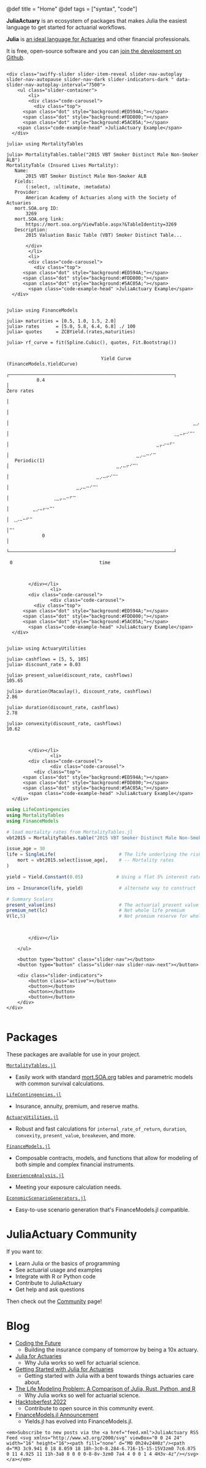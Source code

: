 @def title = "Home"
@def tags = ["syntax", "code"]

<!-- =============================
     ABOUT
    ============================== -->
**JuliaActuary** is an ecosystem of packages that makes Julia the easiest language to get started for actuarial workflows.

**Julia** is [an ideal language for Actuaries](/blog/julia-actuaries/) and other financial professionals.


It is free, open-source software and you can [join the development on Github](https://github.com/JuliaActuary/).

~~~

<div class="swiffy-slider slider-item-reveal slider-nav-autoplay slider-nav-autopause slider-nav-dark slider-indicators-dark " data-slider-nav-autoplay-interval="7500">
    <ul class="slider-container">
        <li>
        <div class="code-carousel">
          <div class="top">
      <span class="dot" style="background:#ED594A;"></span>
      <span class="dot" style="background:#FDD800;"></span>
      <span class="dot" style="background:#5AC05A;"></span>
    <span class="code-example-head" >JuliaActuary Example</span>
  </div>
~~~

```julia-repl
julia> using MortalityTables

julia> MortalityTables.table("2015 VBT Smoker Distinct Male Non-Smoker ALB")
MortalityTable (Insured Lives Mortality):
   Name:
       2015 VBT Smoker Distinct Male Non-Smoker ALB
   Fields:
       (:select, :ultimate, :metadata)
   Provider:
       American Academy of Actuaries along with the Society of Actuaries
   mort.SOA.org ID:
       3269
   mort.SOA.org link:
       https://mort.soa.org/ViewTable.aspx?&TableIdentity=3269
   Description:
       2015 Valuation Basic Table (VBT) Smoker Distinct Table...
```

~~~
       </div>
        </li>
        <li>
        <div class="code-carousel">
          <div class="top">
      <span class="dot" style="background:#ED594A;"></span>
      <span class="dot" style="background:#FDD800;"></span>
      <span class="dot" style="background:#5AC05A;"></span>
        <span class="code-example-head" >JuliaActuary Example</span>
  </div>

~~~

```julia-repl

julia> using FinanceModels

julia> maturities = [0.5, 1.0, 1.5, 2.0]
julia> rates      = [5.0, 5.8, 6.4, 6.8] ./ 100
julia> quotes     = ZCBYield.(rates,maturities)

julia> rf_curve = fit(Spline.Cubic(), quotes, Fit.Bootstrap())


               ⠀⠀⠀⠀⠀⠀⠀⠀⠀⠀⠀⠀⠀⠀⠀⠀Yield Curve (FinanceModels.YieldCurve)⠀⠀⠀⠀⠀⠀⠀⠀⠀⠀⠀⠀⠀⠀⠀
               ┌────────────────────────────────────────────────────────────┐
           0.4 │⠀⠀⠀⠀⠀⠀⠀⠀⠀⠀⠀⠀⠀⠀⠀⠀⠀⠀⠀⠀⠀⠀⠀⠀⠀⠀⠀⠀⠀⠀⠀⠀⠀⠀⠀⠀⠀⠀⠀⠀⠀⠀⠀⠀⠀⠀⠀⠀⠀⠀⠀⠀⠀⠀⠀⠀⠀⠀⠀⠀│ Zero rates
               │⠀⠀⠀⠀⠀⠀⠀⠀⠀⠀⠀⠀⠀⠀⠀⠀⠀⠀⠀⠀⠀⠀⠀⠀⠀⠀⠀⠀⠀⠀⠀⠀⠀⠀⠀⠀⠀⠀⠀⠀⠀⠀⠀⠀⠀⠀⠀⠀⠀⠀⠀⠀⠀⠀⠀⠀⠀⠀⠀⠀│
               │⠀⠀⠀⠀⠀⠀⠀⠀⠀⠀⠀⠀⠀⠀⠀⠀⠀⠀⠀⠀⠀⠀⠀⠀⠀⠀⠀⠀⠀⠀⠀⠀⠀⠀⠀⠀⠀⠀⠀⠀⠀⠀⠀⠀⠀⠀⠀⠀⠀⠀⠀⠀⠀⠀⠀⠀⠀⠀⠀⠀│
               │⠀⠀⠀⠀⠀⠀⠀⠀⠀⠀⠀⠀⠀⠀⠀⠀⠀⠀⠀⠀⠀⠀⠀⠀⠀⠀⠀⠀⠀⠀⠀⠀⠀⠀⠀⠀⠀⠀⠀⠀⠀⠀⠀⠀⠀⠀⠀⠀⠀⠀⠀⠀⠀⠀⠀⣀⡠⠤⠒⠋│
               │⠀⠀⠀⠀⠀⠀⠀⠀⠀⠀⠀⠀⠀⠀⠀⠀⠀⠀⠀⠀⠀⠀⠀⠀⠀⠀⠀⠀⠀⠀⠀⠀⠀⠀⠀⠀⠀⠀⠀⠀⠀⠀⠀⠀⠀⠀⠀⠀⠀⢀⣀⠤⠖⠊⠉⠁⠀⠀⠀⠀│
               │⠀⠀⠀⠀⠀⠀⠀⠀⠀⠀⠀⠀⠀⠀⠀⠀⠀⠀⠀⠀⠀⠀⠀⠀⠀⠀⠀⠀⠀⠀⠀⠀⠀⠀⠀⠀⠀⠀⠀⠀⠀⠀⠀⠀⣀⡤⠔⠒⠋⠁⠀⠀⠀⠀⠀⠀⠀⠀⠀⠀│
               │⠀⠀⠀⠀⠀⠀⠀⠀⠀⠀⠀⠀⠀⠀⠀⠀⠀⠀⠀⠀⠀⠀⠀⠀⠀⠀⠀⠀⠀⠀⠀⠀⠀⠀⠀⠀⠀⠀⣀⡠⠤⠒⠊⠉⠀⠀⠀⠀⠀⠀⠀⠀⠀⠀⠀⠀⠀⠀⠀⠀│
   Periodic(1) │⠀⠀⠀⠀⠀⠀⠀⠀⠀⠀⠀⠀⠀⠀⠀⠀⠀⠀⠀⠀⠀⠀⠀⠀⠀⠀⠀⠀⠀⠀⠀⠀⣀⡠⠤⠖⠊⠉⠁⠀⠀⠀⠀⠀⠀⠀⠀⠀⠀⠀⠀⠀⠀⠀⠀⠀⠀⠀⠀⠀│
               │⠀⠀⠀⠀⠀⠀⠀⠀⠀⠀⠀⠀⠀⠀⠀⠀⠀⠀⠀⠀⠀⠀⠀⠀⠀⠀⣀⡠⠤⠖⠊⠉⠁⠀⠀⠀⠀⠀⠀⠀⠀⠀⠀⠀⠀⠀⠀⠀⠀⠀⠀⠀⠀⠀⠀⠀⠀⠀⠀⠀│
               │⠀⠀⠀⠀⠀⠀⠀⠀⠀⠀⠀⠀⠀⠀⠀⠀⠀⠀⠀⠀⣀⡠⠤⠒⠊⠉⠁⠀⠀⠀⠀⠀⠀⠀⠀⠀⠀⠀⠀⠀⠀⠀⠀⠀⠀⠀⠀⠀⠀⠀⠀⠀⠀⠀⠀⠀⠀⠀⠀⠀│
               │⠀⠀⠀⠀⠀⠀⠀⠀⠀⠀⠀⠀⠀⢀⣀⡤⠤⠒⠋⠉⠀⠀⠀⠀⠀⠀⠀⠀⠀⠀⠀⠀⠀⠀⠀⠀⠀⠀⠀⠀⠀⠀⠀⠀⠀⠀⠀⠀⠀⠀⠀⠀⠀⠀⠀⠀⠀⠀⠀⠀│
               │⠀⠀⠀⠀⠀⠀⠀⣀⡠⠤⠖⠒⠉⠁⠀⠀⠀⠀⠀⠀⠀⠀⠀⠀⠀⠀⠀⠀⠀⠀⠀⠀⠀⠀⠀⠀⠀⠀⠀⠀⠀⠀⠀⠀⠀⠀⠀⠀⠀⠀⠀⠀⠀⠀⠀⠀⠀⠀⠀⠀│
               │⠀⢀⡠⠤⠒⠋⠉⠀⠀⠀⠀⠀⠀⠀⠀⠀⠀⠀⠀⠀⠀⠀⠀⠀⠀⠀⠀⠀⠀⠀⠀⠀⠀⠀⠀⠀⠀⠀⠀⠀⠀⠀⠀⠀⠀⠀⠀⠀⠀⠀⠀⠀⠀⠀⠀⠀⠀⠀⠀⠀│
               │⠉⠁⠀⠀⠀⠀⠀⠀⠀⠀⠀⠀⠀⠀⠀⠀⠀⠀⠀⠀⠀⠀⠀⠀⠀⠀⠀⠀⠀⠀⠀⠀⠀⠀⠀⠀⠀⠀⠀⠀⠀⠀⠀⠀⠀⠀⠀⠀⠀⠀⠀⠀⠀⠀⠀⠀⠀⠀⠀⠀│
             0 │⠀⠀⠀⠀⠀⠀⠀⠀⠀⠀⠀⠀⠀⠀⠀⠀⠀⠀⠀⠀⠀⠀⠀⠀⠀⠀⠀⠀⠀⠀⠀⠀⠀⠀⠀⠀⠀⠀⠀⠀⠀⠀⠀⠀⠀⠀⠀⠀⠀⠀⠀⠀⠀⠀⠀⠀⠀⠀⠀⠀│
               └────────────────────────────────────────────────────────────┘
               ⠀0⠀⠀⠀⠀⠀⠀⠀⠀⠀⠀⠀⠀⠀⠀⠀⠀⠀⠀⠀⠀⠀⠀⠀⠀⠀⠀time⠀⠀⠀⠀⠀⠀⠀⠀⠀⠀⠀⠀⠀⠀⠀⠀⠀⠀⠀⠀⠀⠀⠀⠀⠀⠀⠀30⠀
```

~~~


        </div></li>
                <li>
        <div class="code-carousel">
                <div class="code-carousel">
          <div class="top">
      <span class="dot" style="background:#ED594A;"></span>
      <span class="dot" style="background:#FDD800;"></span>
      <span class="dot" style="background:#5AC05A;"></span>
        <span class="code-example-head" >JuliaActuary Example</span>
  </div>
~~~

```julia-repl

julia> using ActuaryUtilities

julia> cashflows = [5, 5, 105]
julia> discount_rate = 0.03

julia> present_value(discount_rate, cashflows)           
105.65

julia> duration(Macaulay(), discount_rate, cashflows)    
2.86

julia> duration(discount_rate, cashflows)                
2.78

julia> convexity(discount_rate, cashflows)               
10.62
```

~~~


        </div></li>
                <li>
        <div class="code-carousel">
                <div class="code-carousel">
          <div class="top">
      <span class="dot" style="background:#ED594A;"></span>
      <span class="dot" style="background:#FDD800;"></span>
      <span class="dot" style="background:#5AC05A;"></span>
        <span class="code-example-head" >JuliaActuary Example</span>
  </div>
~~~

```julia
using LifeContingencies
using MortalityTables
using FinanceModels

# load mortality rates from MortalityTables.jl
vbt2015 = MortalityTables.table("2015 VBT Smoker Distinct Male Non-Smoker ALB")

issue_age = 30
life = SingleLife(                       # The life underlying the risk
    mort = vbt2015.select[issue_age],    # -- Mortality rates
)

yield = Yield.Constant(0.05)            # Using a flat 5% interest rate

ins = Insurance(life, yield)             # alternate way to construct

# Summary Scalars
present_value(ins)                       # The actuarial present value
premium_net(lc)                          # Net whole life premium 
V(lc,5)                                  # Net premium reserve for whole life insurance at time 5
```

~~~


        </div></li>

    </ul>

    <button type="button" class="slider-nav"></button>
    <button type="button" class="slider-nav slider-nav-next"></button>

    <div class="slider-indicators">
        <button class="active"></button>
        <button></button>
        <button></button>
        <button></button>
    </div>
</div>
    
~~~

<!-- =============================
     PACKAGES
     ============================== -->
# Packages

These packages are available for use in your project.

[`MortalityTables.jl`](/packages/#mortalitytablesjl)
  - Easily work with standard [mort.SOA.org](https://mort.soa.org/) tables and parametric models with common survival calculations.

[`LifeContingencies.jl`](/packages/#lifecontingenciesjl)
- Insurance, annuity, premium, and reserve maths.

[`ActuaryUtilities.jl`](/packages/#actuaryutilitiesjl)
- Robust and fast calculations for `internal_rate_of_return`, `duration`, `convexity`, `present_value`, `breakeven`, and more. 

[`FinanceModels.jl`](/packages/#FinanceModelsjl)
- Composable contracts, models, and functions that allow for modeling of both simple and complex financial instruments. 

[`ExperienceAnalysis.jl`](/packages/#experienceanalysisjl)
- Meeting your exposure calculation needs.

[`EconomicScenarioGenerators.jl`](/packages/#economicscenariogeneratorsjl)
- Easy-to-use scenario generation that's FinanceModels.jl compatible.

# JuliaActuary Community

If you want to:

- Learn Julia or the basics of programming
- See actuarial usage and examples
- Integrate with R or Python code
- Contribute to JuliaActuary
- Get help and ask questions

Then check out the [Community](/community) page!

# Blog

- [Coding the Future](/blog/coding-for-the-future/)
  - Building the insurance company of tomorrow by being a 10x actuary.
- [Julia for Actuaries](/blog/julia-actuaries/) 
  - Why Julia works so well for actuarial science. 
- [Getting Started with Julia for Actuaries](/blog/julia-getting-started-actuaries/)
  - Getting started with Julia with a bent towards things actuaries care about.
- [The Life Modeling Problem: A Comparison of Julia, Rust, Python, and R](/blog/life-modeling-problem/) 
  - Why Julia works so well for actuarial science.
- [Hacktoberfest 2022](/blog/hacktoberfest2022/)
  - Contribute to open source in this community event.
- [FinanceModels.jl Announcement](/blog/finance_models/)
  - Yields.jl has evolved into FinanceModels.jl.


~~~
<em>Subscribe to new posts via the <a href="feed.xml">JuliaActuary RSS Feed <svg xmlns="http://www.w3.org/2000/svg" viewBox="0 0 24 24" width="16" height="16"><path fill="none" d="M0 0h24v24H0z"/><path d="M3 3c9.941 0 18 8.059 18 18h-3c0-8.284-6.716-15-15-15V3zm0 7c6.075 0 11 4.925 11 11h-3a8 8 0 0 0-8-8v-3zm0 7a4 4 0 0 1 4 4H3v-4z"/></svg></a></em>
~~~
